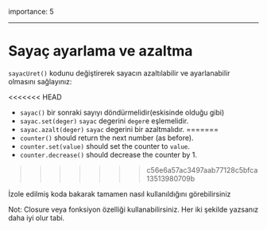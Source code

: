 importance: 5

---

# Sayaç ayarlama ve azaltma

`sayacUret()` kodunu değiştirerek sayacın azaltılabilir ve ayarlanabilir olmasını sağlayınız:

<<<<<<< HEAD
- `sayac()` bir sonraki sayıyı döndürmelidir(eskisinde olduğu gibi)
- `sayac.set(deger)` `sayac` degerini `deger`e eşlemelidir.
- `sayac.azalt(deger)` `sayac` degerini bir azaltmalıdır.
=======
- `counter()` should return the next number (as before).
- `counter.set(value)` should set the counter to `value`.
- `counter.decrease()` should decrease the counter by 1.
>>>>>>> c56e6a57ac3497aab77128c5bfca13513980709b


İzole edilmiş koda bakarak tamamen nasıl kullanıldığını görebilirsiniz

Not: Closure veya fonksiyon özelliği kullanabilirsiniz. Her iki şekilde yazsanız daha iyi olur tabi.